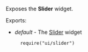 Exposes the **Slider** widget.

Exports:

- *default* - The [Slider](/api-reference/10%20UI%20Widgets/dxSlider '/Documentation/ApiReference/UI_Widgets/dxSlider/') widget

        require("ui/slider")

